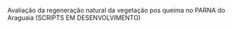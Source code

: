 Avaliação da regeneração natural da vegetação pos queima no PARNA do Araguaia (SCRIPTS EM DESENVOLVIMENTO)
